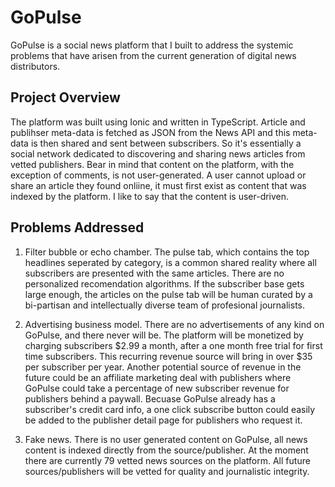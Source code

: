 # GoPulse

GoPulse is a social news platform that I built to address the systemic problems that have arisen from the current generation of digital news distributors.

## Project Overview

The platform was built using Ionic and written in TypeScript. Article and publihser meta-data is fetched as JSON from the News API and this meta-data is then shared and sent between subscribers. So it's essentially a social network dedicated to discovering and sharing news articles from vetted publishers. Bear in mind that content on the platform, with the exception of comments, is not user-generated. A user cannot upload or share an article they found onliine, it must first exist as content that was indexed by the platform. I like to say that the content is user-driven. 

## Problems Addressed

1. Filter bubble or echo chamber. The pulse tab, which contains the top headlines seperated by category, is a common shared reality where all subscribers are presented with the same articles. There are no personalized recomendation algorithms. If the subscriber base gets large enough, the articles on the pulse tab will be human curated by a bi-partisan and intellectually diverse team of profesional journalists.

2. Advertising business model. There are no advertisements of any kind on GoPulse, and there never will be. The platform will be monetized by charging subscribers $2.99 a month, after a one month free trial for first time subscribers. This recurring revenue source will bring in over $35 per subscriber per year. Another potential source of revenue in the future could be an affiliate marketing deal with publishers where GoPulse could take a percentage of new subscriber revenue for publishers behind a paywall. Becuase GoPulse already has a subscriber's credit card info, a one click subscribe button could easily be added to the publisher detail page for publishers who request it.

3. Fake news. There is no user generated content on GoPulse, all news content is indexed directly from the source/publisher. At the moment there are currently 79 vetted news sources on the platform. All future sources/publishers will be vetted for quality and journalistic integrity.
